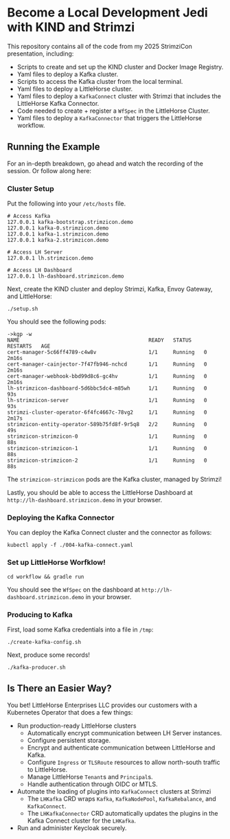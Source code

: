 # Become a Local Development Jedi with KIND and Strimzi

This repository contains all of the code from my 2025 StrimziCon presentation, including:

* Scripts to create and set up the KIND cluster and Docker Image Registry.
* Yaml files to deploy a Kafka cluster.
* Scripts to access the Kafka cluster from the local terminal.
* Yaml files to deploy a LittleHorse cluster.
* Yaml files to deploy a `KafkaConnect` cluster with Strimzi that includes the LittleHorse Kafka Connector.
* Code needed to create + register a `WfSpec` in the LittleHorse Cluster.
* Yaml files to deploy a `KafkaConnector` that triggers the LittleHorse workflow.

## Running the Example

For an in-depth breakdown, go ahead and watch the recording of the session. Or follow along here:

### Cluster Setup

Put the following into your `/etc/hosts` file.

```
# Access Kafka
127.0.0.1 kafka-bootstrap.strimzicon.demo
127.0.0.1 kafka-0.strimzicon.demo
127.0.0.1 kafka-1.strimzicon.demo
127.0.0.1 kafka-2.strimzicon.demo

# Access LH Server
127.0.0.1 lh.strimzicon.demo

# Access LH Dashboard
127.0.0.1 lh-dashboard.strimzicon.demo
```

Next, create the KIND cluster and deploy Strimzi, Kafka, Envoy Gateway, and LittleHorse:

```
./setup.sh
```

You should see the following pods:

```
->kgp -w
NAME                                          READY   STATUS    RESTARTS   AGE
cert-manager-5c66ff4789-c4w8v                 1/1     Running   0          2m16s
cert-manager-cainjector-7f47fb946-nchcd       1/1     Running   0          2m16s
cert-manager-webhook-bbd99d8c6-gc4hv          1/1     Running   0          2m16s
lh-strimzicon-dashboard-5d6bbc5dc4-m85wh      1/1     Running   0          93s
lh-strimzicon-server                          1/1     Running   0          93s
strimzi-cluster-operator-6f4fc4667c-78vg2     1/1     Running   0          2m17s
strimzicon-entity-operator-589b75fd8f-9r5q8   2/2     Running   0          49s
strimzicon-strimzicon-0                       1/1     Running   0          88s
strimzicon-strimzicon-1                       1/1     Running   0          88s
strimzicon-strimzicon-2                       1/1     Running   0          88s
```

The `strimzicon-strimzicon` pods are the Kafka cluster, managed by Strimzi!

Lastly, you should be able to access the LittleHorse Dashboard at `http://lh-dashboard.strimzicon.demo` in your browser.

### Deploying the Kafka Connector

You can deploy the Kafka Connect cluster and the connector as follows:

```
kubectl apply -f ./004-kafka-connect.yaml
```

### Set up LittleHorse Worfklow!

```
cd workflow && gradle run
```

You should see the `WfSpec` on the dashboard at `http://lh-dashboard.strimzicon.demo` in your browser.

### Producing to Kafka

First, load some Kafka credentials into a file in `/tmp`:

```
./create-kafka-config.sh
```

Next, produce some records!

```
./kafka-producer.sh
```


## Is There an Easier Way?

You bet! LittleHorse Enterprises LLC provides our customers with a Kubernetes Operator that does a few things:
* Run production-ready LittleHorse clusters
  * Automatically encrypt communication between LH Server instances.
  * Configure persistent storage.
  * Encrypt and authenticate communication between LittleHorse and Kafka.
  * Configure `Ingress` or `TLSRoute` resources to allow north-south traffic to LittleHorse.
  * Manage LittleHorse `Tenant`s and `Principal`s.
  * Handle authentication through OIDC or MTLS.
* Automate the loading of plugins into `KafkaConnect` clusters at Strimzi
  * The `LHKafka` CRD wraps `Kafka`, `KafkaNodePool`, `KafkaRebalance`, and `KafkaConnect`.
  * The `LHKafkaConnector` CRD automatically updates the plugins in the Kafka Connect cluster for the `LHKafka`.
* Run and administer Keycloak securely.
